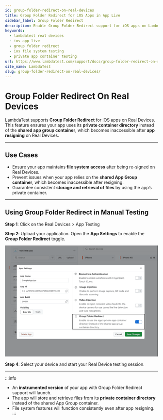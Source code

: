 ```yaml
---
id: group-folder-redirect-on-real-devices
title: Group Folder Redirect for iOS Apps in App Live
sidebar_label: Group Folder Redirect
description: Enable Group Folder Redirect support for iOS apps on LambdaTest Real Devices.
keywords:
  - lambdatest real devices
  - ios app live
  - group folder redirect
  - ios file system testing
  - private app container testing
url: https://www.lambdatest.com/support/docs/group-folder-redirect-on-real-devices/
site_name: LambdaTest
slug: group-folder-redirect-on-real-devices/
---
```


# Group Folder Redirect On Real Devices  

LambdaTest supports **Group Folder Redirect** for iOS apps on Real Devices.  
This feature ensures your app uses its **private container directory** instead of the **shared app group container**, which becomes inaccessible after **app resigning** on Real Devices.

---

## Use Cases 

- Ensure your app maintains **file system access** after being re-signed on Real Devices.  
- Prevent issues when your app relies on the **shared App Group container**, which becomes inaccessible after resigning.  
- Guarantee consistent **storage and retrieval of files** by using the app’s private container.  

---

## Using Group Folder Redirect in Manual Testing


**Step 1**: Click on the Real Devices > App Testing


**Step 2**: Upload your application. Open the **App Settings** to enable the **Group Folder Redirect** toggle.

![Group-Folder-Redirect](../assets/images/real-device-app-testing/Group-folder-redirect/Group-Folder-redirects.png)


**Step 4**: Select your device and start your Real Device testing session.  

---
:::info
- An **instrumented version** of your app with Group Folder Redirect support will launch.  
- The app will store and retrieve files from its **private container directory** instead of the shared App Group container.  
- File system features will function consistently even after app resigning.  
:::



